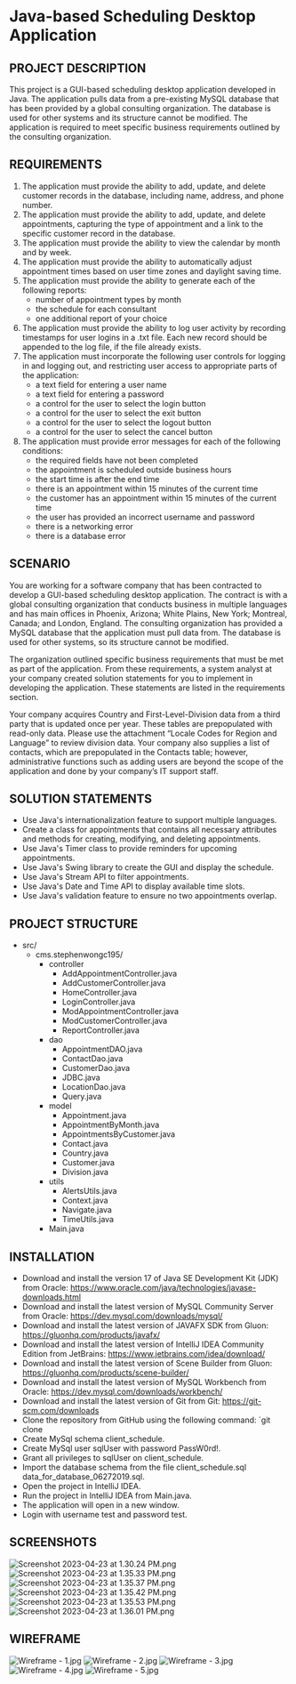 # Java-based Scheduling Desktop Application

## PROJECT DESCRIPTION
This project is a GUI-based scheduling desktop application developed in Java. The application pulls data from a pre-existing MySQL database that has been provided by a global consulting organization. The database is used for other systems and its structure cannot be modified. The application is required to meet specific business requirements outlined by the consulting organization.

## REQUIREMENTS
1. The application must provide the ability to add, update, and delete customer records in the database, including name, address, and phone number.
2. The application must provide the ability to add, update, and delete appointments, capturing the type of appointment and a link to the specific customer record in the database.
3. The application must provide the ability to view the calendar by month and by week.
4. The application must provide the ability to automatically adjust appointment times based on user time zones and daylight saving time.
5. The application must provide the ability to generate each of the following reports:
    * number of appointment types by month
    * the schedule for each consultant
    * one additional report of your choice
6. The application must provide the ability to log user activity by recording timestamps for user logins in a .txt file. Each new record should be appended to the log file, if the file already exists.
7. The application must incorporate the following user controls for logging in and logging out, and restricting user access to appropriate parts of the application:
    * a text field for entering a user name
    * a text field for entering a password
    * a control for the user to select the login button
    * a control for the user to select the exit button
    * a control for the user to select the logout button
    * a control for the user to select the cancel button
8. The application must provide error messages for each of the following conditions:
   * the required fields have not been completed
   * the appointment is scheduled outside business hours
   * the start time is after the end time
   * there is an appointment within 15 minutes of the current time
   * the customer has an appointment within 15 minutes of the current time
    * the user has provided an incorrect username and password
    * there is a networking error
    * there is a database error

## SCENARIO

You are working for a software company that has been contracted to develop a GUI-based scheduling desktop application. The contract is with a global consulting organization that conducts business in multiple languages and has main offices in Phoenix, Arizona; White Plains, New York; Montreal, Canada; and London, England. The consulting organization has provided a MySQL database that the application must pull data from. The database is used for other systems, so its structure cannot be modified.

The organization outlined specific business requirements that must be met as part of the application. From these requirements, a system analyst at your company created solution statements for you to implement in developing the application. These statements are listed in the requirements section.

Your company acquires Country and First-Level-Division data from a third party that is updated once per year. These tables are prepopulated with read-only data. Please use the attachment “Locale Codes for Region and Language” to review division data. Your company also supplies a list of contacts, which are prepopulated in the Contacts table; however, administrative functions such as adding users are beyond the scope of the application and done by your company’s IT support staff. 

## SOLUTION STATEMENTS
* Use Java's internationalization feature to support multiple languages.
* Create a class for appointments that contains all necessary attributes and methods for creating, modifying, and deleting appointments.
* Use Java's Timer class to provide reminders for upcoming appointments.
* Use Java's Swing library to create the GUI and display the schedule.
* Use Java's Stream API to filter appointments.
* Use Java's Date and Time API to display available time slots.
* Use Java's validation feature to ensure no two appointments overlap.

## PROJECT STRUCTURE
* src/
    * cms.stephenwongc195/
      * controller
        * AddAppointmentController.java
        * AddCustomerController.java
        * HomeController.java
        * LoginController.java
        * ModAppointmentController.java
        * ModCustomerController.java
        * ReportController.java
      * dao
        * AppointmentDAO.java
        * ContactDao.java
        * CustomerDao.java
        * JDBC.java
        * LocationDao.java
        * Query.java
      * model
        * Appointment.java
        * AppointmentByMonth.java
        * AppointmentsByCustomer.java
        * Contact.java
        * Country.java
        * Customer.java
        * Division.java
      * utils
        * AlertsUtils.java
        * Context.java
        * Navigate.java
        * TimeUtils.java
      * Main.java

## INSTALLATION
* Download and install the version 17 of Java SE Development Kit (JDK) from Oracle: https://www.oracle.com/java/technologies/javase-downloads.html
* Download and install the latest version of MySQL Community Server from Oracle: https://dev.mysql.com/downloads/mysql/
* Download and install the latest version of JAVAFX SDK from Gluon: https://gluonhq.com/products/javafx/
* Download and install the latest version of IntelliJ IDEA Community Edition from JetBrains: https://www.jetbrains.com/idea/download/
* Download and install the latest version of Scene Builder from Gluon: https://gluonhq.com/products/scene-builder/
* Download and install the latest version of MySQL Workbench from Oracle: https://dev.mysql.com/downloads/workbench/
* Download and install the latest version of Git from Git: https://git-scm.com/downloads
* Clone the repository from GitHub using the following command: `git clone
* Create MySql schema client_schedule.
* Create MySql user sqlUser with password PassW0rd!.
* Grant all privileges to sqlUser on client_schedule.
* Import the database schema from the file client_schedule.sql data_for_database_06272019.sql.
* Open the project in IntelliJ IDEA.
* Run the project in IntelliJ IDEA from Main.java.
* The application will open in a new window.
* Login with username test and password test.

## SCREENSHOTS

![Screenshot 2023-04-23 at 1.30.24 PM.png](screenshots%2FScreenshot%202023-04-23%20at%201.30.24%20PM.png)![Screenshot 2023-04-23 at 1.35.33 PM.png](screenshots%2FScreenshot%202023-04-23%20at%201.35.33%20PM.png)
![Screenshot 2023-04-23 at 1.35.37 PM.png](screenshots%2FScreenshot%202023-04-23%20at%201.35.37%20PM.png)
![Screenshot 2023-04-23 at 1.35.42 PM.png](screenshots%2FScreenshot%202023-04-23%20at%201.35.42%20PM.png)
![Screenshot 2023-04-23 at 1.35.53 PM.png](screenshots%2FScreenshot%202023-04-23%20at%201.35.53%20PM.png)
![Screenshot 2023-04-23 at 1.36.01 PM.png](screenshots%2FScreenshot%202023-04-23%20at%201.36.01%20PM.png)

## WIREFRAME

![Wireframe - 1.jpg](wireframe%2FWireframe%20-%201.jpg)
![Wireframe - 2.jpg](wireframe%2FWireframe%20-%202.jpg)
![Wireframe - 3.jpg](wireframe%2FWireframe%20-%203.jpg)
![Wireframe - 4.jpg](wireframe%2FWireframe%20-%204.jpg)
![Wireframe - 5.jpg](wireframe%2FWireframe%20-%205.jpg)
